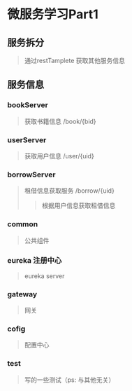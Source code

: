 # 微服务学习Part1

## 服务拆分
> 通过restTamplete 获取其他服务信息

## 服务信息
### bookServer
> 获取书籍信息
> /book/{bid}
> 
### userServer
> 获取用户信息
> /user/{uid}
> 

### borrowServer
> 租借信息获取服务 /borrow/{uid}
> > 根据用户信息获取租借信息
> 
>
>
### common
>  公共组件

### eureka 注册中心
> eureka server
> 
> 

### gateway
> 网关
> 
### cofig
> 配置中心
> 

### test
> 写的一些测试（ps: 与其他无关）


